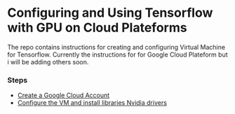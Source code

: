 # Configuring and Using Tensorflow with GPU on Cloud Plateforms
The repo contains instructions for creating and configuring Virtual Machine for Tensorflow. Currently the instructions for for Google Cloud Plateform but i will be adding others soon.

### Steps
- [Create a Google Cloud Account]("CreatingGoogleCloudAccount.md")
- [Configure the VM and install libraries Nvidia drivers]("https://github.com/AtiqueUrRehman/CoolTensorflow/blob/master/ConfigureVM.md")
